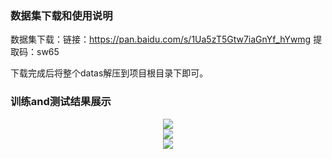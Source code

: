 ### 数据集下载和使用说明
数据集下载：链接：https://pan.baidu.com/s/1Ua5zT5Gtw7iaGnYf_hYwmg 
提取码：sw65 

下载完成后将整个datas解压到项目根目录下即可。

### 训练and测试结果展示

<center class="half">
    <img src="https://raw.githubusercontent.com/LynnHg/deeplearning_lynn/master/pytorch/project/pytorch_dogsVScats/showtime/1-1.png"/>
</center>

<center class="half">
    <img src="https://raw.githubusercontent.com/LynnHg/deeplearning_lynn/master/pytorch/project/pytorch_dogsVScats/showtime/1-2.png"/>
</center>

<center class="half">
    <img src="https://raw.githubusercontent.com/LynnHg/deeplearning_lynn/master/pytorch/project/pytorch_dogsVScats/showtime/1-3.png"/>
</center>
